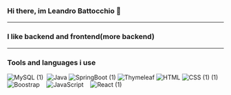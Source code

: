 ### Hi there, im Leandro Battocchio 👋
------------------------------------------------------------------------------------------------

### I like backend and frontend(more backend)
------------------------------------------------------------------------------------------------

### Tools and languages i use
 ![MySQL (1)](https://user-images.githubusercontent.com/91095677/144284093-0e25b1ff-ed1c-4eb7-ac07-5070be9ab713.png)&nbsp;
 ![Java](https://user-images.githubusercontent.com/91095677/144284577-95e8694a-0fbe-4c0b-8510-43b99c157f05.png)
 ![SpringBoot (1)](https://user-images.githubusercontent.com/91095677/144284720-0ae83c15-8532-4460-9f6f-e3016f556cc0.png)
 ![Thymeleaf](https://user-images.githubusercontent.com/91095677/144284768-46f2da17-3d54-44f5-ae74-baabd5108987.png)
 ![HTML](https://user-images.githubusercontent.com/91095677/144284799-47b2e681-ef55-4f81-82b0-bac58e882d54.png)
 ![CSS (1) (1)](https://user-images.githubusercontent.com/91095677/144285246-8b4b7722-522e-42a8-9a27-0aed96ac122b.png)&nbsp;&nbsp;&nbsp; 
 ![Boostrap](https://user-images.githubusercontent.com/91095677/144285303-edf46885-3e2d-41e6-a382-a0cd6510398b.png)&nbsp;&nbsp;&nbsp;
![JavaScript](https://user-images.githubusercontent.com/91095677/144286559-1e7a54e8-dfa4-4ec7-ad04-a881ccfa78c4.png)&nbsp;&nbsp;&nbsp;
![React (1)](https://user-images.githubusercontent.com/91095677/144287370-06fa45f5-2583-469e-8d5e-6d976d3fff53.png)




















<!--
**leandrobattocchio/leandrobattocchio** is a ✨ _special_ ✨ repository because its `README.md` (this file) appears on your GitHub profile.

Here are some ideas to get you started:

- 🔭 I’m currently working on ...
- 🌱 I’m currently learning ...
- 👯 I’m looking to collaborate on ...
- 🤔 I’m looking for help with ...
- 💬 Ask me about ...
- 📫 How to reach me: ...
- 😄 Pronouns: ...
- ⚡ Fun fact: ...
-->
